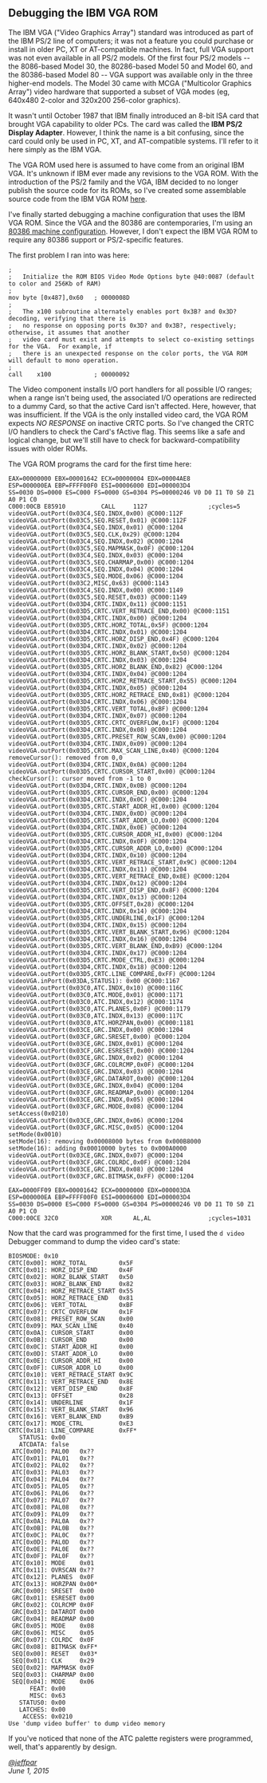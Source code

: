 Debugging the IBM VGA ROM
---

The IBM VGA ("Video Graphics Array") standard was introduced as part of the IBM PS/2 line of computers;
it was not a feature you could purchase or install in older PC, XT or AT-compatible machines.  In fact, full VGA
support was not even available in all PS/2 models.  Of the first four PS/2 models -- the 8086-based Model 30, the
80286-based Model 50 and Model 60, and the 80386-based Model 80 -- VGA support was available only in the three
higher-end models.  The Model 30 came with MCGA ("Multicolor Graphics Array") video hardware that supported a subset
of VGA modes (eg, 640x480 2-color and 320x200 256-color graphics).

It wasn't until October 1987 that IBM finally introduced an 8-bit ISA card that brought VGA capability to older PCs.
The card was called the **IBM PS/2 Display Adapter**.  However, I think the name is a bit confusing, since the card
could only be used in PC, XT, and AT-compatible systems.  I'll refer to it here simply as the IBM VGA.  

The VGA ROM used here is assumed to have come from an original IBM VGA.  It's unknown if IBM ever made any
revisions to the VGA ROM.  With the introduction of the PS/2 family and the VGA, IBM decided to no longer publish
the source code for its ROMs, so I've created some assemblable source code from the IBM VGA ROM
[here](/devices/pc/video/ibm/vga/ibm-vga.nasm).

I've finally started debugging a machine configuration that uses the IBM VGA ROM.  Since the VGA and the 80386 are
contemporaries, I'm using an [80386 machine configuration](/devices/pc/machine/compaq/deskpro386/vga/2048kb/machine.xml).
However, I don't expect the IBM VGA ROM to require any 80386 support or PS/2-specific features.  

The first problem I ran into was here:

	;
	;   Initialize the ROM BIOS Video Mode Options byte @40:0087 (default to color and 256Kb of RAM)
	;
	mov	byte [0x487],0x60	; 0000008D
	;
	;   The x100 subroutine alternately enables port 0x3B? and 0x3D? decoding, verifying that there is
	;   no response on opposing ports 0x3D? and 0x3B?, respectively; otherwise, it assumes that another
	;   video card must exist and attempts to select co-existing settings for the VGA.  For example, if
	;   there is an unexpected response on the color ports, the VGA ROM will default to mono operation.
	;
	call	x100			; 00000092

The Video component installs I/O port handlers for all possible I/O ranges; when a range isn't being used, the
associated I/O operations are redirected to a dummy Card, so that the active Card isn't affected.  Here,
however, that was insufficient.  If the VGA is the only installed video card, the VGA ROM expects *NO RESPONSE*
on inactive CRTC ports.  So I've changed the CRTC I/O handlers to check the Card's fActive flag.  This seems
like a safe and logical change, but we'll still have to check for backward-compatibility issues with older ROMs.

The VGA ROM programs the card for the first time here:

	EAX=00000000 EBX=00001642 ECX=00000004 EDX=00004AE8 
	ESP=000000EA EBP=FFFF00F0 ESI=00006000 EDI=000003D4 
	SS=0030 DS=0000 ES=C000 FS=0000 GS=0304 PS=00000246 V0 D0 I1 T0 S0 Z1 A0 P1 C0 
	C000:00CB E85910          CALL     1127                 ;cycles=5
	videoVGA.outPort(0x03C4,SEQ.INDX,0x00) @C000:112F
	videoVGA.outPort(0x03C5,SEQ.RESET,0x01) @C000:112F
	videoVGA.outPort(0x03C4,SEQ.INDX,0x01) @C000:1204
	videoVGA.outPort(0x03C5,SEQ.CLK,0x29) @C000:1204
	videoVGA.outPort(0x03C4,SEQ.INDX,0x02) @C000:1204
	videoVGA.outPort(0x03C5,SEQ.MAPMASK,0x0F) @C000:1204
	videoVGA.outPort(0x03C4,SEQ.INDX,0x03) @C000:1204
	videoVGA.outPort(0x03C5,SEQ.CHARMAP,0x00) @C000:1204
	videoVGA.outPort(0x03C4,SEQ.INDX,0x04) @C000:1204
	videoVGA.outPort(0x03C5,SEQ.MODE,0x06) @C000:1204
	videoVGA.outPort(0x03C2,MISC,0x63) @C000:1143
	videoVGA.outPort(0x03C4,SEQ.INDX,0x00) @C000:1149
	videoVGA.outPort(0x03C5,SEQ.RESET,0x03) @C000:1149
	videoVGA.outPort(0x03D4,CRTC.INDX,0x11) @C000:1151
	videoVGA.outPort(0x03D5,CRTC.VERT_RETRACE_END,0x00) @C000:1151
	videoVGA.outPort(0x03D4,CRTC.INDX,0x00) @C000:1204
	videoVGA.outPort(0x03D5,CRTC.HORZ_TOTAL,0x5F) @C000:1204
	videoVGA.outPort(0x03D4,CRTC.INDX,0x01) @C000:1204
	videoVGA.outPort(0x03D5,CRTC.HORZ_DISP_END,0x4F) @C000:1204
	videoVGA.outPort(0x03D4,CRTC.INDX,0x02) @C000:1204
	videoVGA.outPort(0x03D5,CRTC.HORZ_BLANK_START,0x50) @C000:1204
	videoVGA.outPort(0x03D4,CRTC.INDX,0x03) @C000:1204
	videoVGA.outPort(0x03D5,CRTC.HORZ_BLANK_END,0x82) @C000:1204
	videoVGA.outPort(0x03D4,CRTC.INDX,0x04) @C000:1204
	videoVGA.outPort(0x03D5,CRTC.HORZ_RETRACE_START,0x55) @C000:1204
	videoVGA.outPort(0x03D4,CRTC.INDX,0x05) @C000:1204
	videoVGA.outPort(0x03D5,CRTC.HORZ_RETRACE_END,0x81) @C000:1204
	videoVGA.outPort(0x03D4,CRTC.INDX,0x06) @C000:1204
	videoVGA.outPort(0x03D5,CRTC.VERT_TOTAL,0xBF) @C000:1204
	videoVGA.outPort(0x03D4,CRTC.INDX,0x07) @C000:1204
	videoVGA.outPort(0x03D5,CRTC.CRTC_OVERFLOW,0x1F) @C000:1204
	videoVGA.outPort(0x03D4,CRTC.INDX,0x08) @C000:1204
	videoVGA.outPort(0x03D5,CRTC.PRESET_ROW_SCAN,0x00) @C000:1204
	videoVGA.outPort(0x03D4,CRTC.INDX,0x09) @C000:1204
	videoVGA.outPort(0x03D5,CRTC.MAX_SCAN_LINE,0x40) @C000:1204
	removeCursor(): removed from 0,0
	videoVGA.outPort(0x03D4,CRTC.INDX,0x0A) @C000:1204
	videoVGA.outPort(0x03D5,CRTC.CURSOR_START,0x00) @C000:1204
	checkCursor(): cursor moved from -1 to 0
	videoVGA.outPort(0x03D4,CRTC.INDX,0x0B) @C000:1204
	videoVGA.outPort(0x03D5,CRTC.CURSOR_END,0x00) @C000:1204
	videoVGA.outPort(0x03D4,CRTC.INDX,0x0C) @C000:1204
	videoVGA.outPort(0x03D5,CRTC.START_ADDR_HI,0x00) @C000:1204
	videoVGA.outPort(0x03D4,CRTC.INDX,0x0D) @C000:1204
	videoVGA.outPort(0x03D5,CRTC.START_ADDR_LO,0x00) @C000:1204
	videoVGA.outPort(0x03D4,CRTC.INDX,0x0E) @C000:1204
	videoVGA.outPort(0x03D5,CRTC.CURSOR_ADDR_HI,0x00) @C000:1204
	videoVGA.outPort(0x03D4,CRTC.INDX,0x0F) @C000:1204
	videoVGA.outPort(0x03D5,CRTC.CURSOR_ADDR_LO,0x00) @C000:1204
	videoVGA.outPort(0x03D4,CRTC.INDX,0x10) @C000:1204
	videoVGA.outPort(0x03D5,CRTC.VERT_RETRACE_START,0x9C) @C000:1204
	videoVGA.outPort(0x03D4,CRTC.INDX,0x11) @C000:1204
	videoVGA.outPort(0x03D5,CRTC.VERT_RETRACE_END,0x8E) @C000:1204
	videoVGA.outPort(0x03D4,CRTC.INDX,0x12) @C000:1204
	videoVGA.outPort(0x03D5,CRTC.VERT_DISP_END,0x8F) @C000:1204
	videoVGA.outPort(0x03D4,CRTC.INDX,0x13) @C000:1204
	videoVGA.outPort(0x03D5,CRTC.OFFSET,0x28) @C000:1204
	videoVGA.outPort(0x03D4,CRTC.INDX,0x14) @C000:1204
	videoVGA.outPort(0x03D5,CRTC.UNDERLINE,0x1F) @C000:1204
	videoVGA.outPort(0x03D4,CRTC.INDX,0x15) @C000:1204
	videoVGA.outPort(0x03D5,CRTC.VERT_BLANK_START,0x96) @C000:1204
	videoVGA.outPort(0x03D4,CRTC.INDX,0x16) @C000:1204
	videoVGA.outPort(0x03D5,CRTC.VERT_BLANK_END,0xB9) @C000:1204
	videoVGA.outPort(0x03D4,CRTC.INDX,0x17) @C000:1204
	videoVGA.outPort(0x03D5,CRTC.MODE_CTRL,0xE3) @C000:1204
	videoVGA.outPort(0x03D4,CRTC.INDX,0x18) @C000:1204
	videoVGA.outPort(0x03D5,CRTC.LINE_COMPARE,0xFF) @C000:1204
	videoVGA.inPort(0x03DA,STATUS1): 0x00 @C000:1167
	videoVGA.outPort(0x03C0,ATC.INDX,0x10) @C000:116C
	videoVGA.outPort(0x03C0,ATC.MODE,0x01) @C000:1171
	videoVGA.outPort(0x03C0,ATC.INDX,0x12) @C000:1174
	videoVGA.outPort(0x03C0,ATC.PLANES,0x0F) @C000:1179
	videoVGA.outPort(0x03C0,ATC.INDX,0x13) @C000:117C
	videoVGA.outPort(0x03C0,ATC.HORZPAN,0x00) @C000:1181
	videoVGA.outPort(0x03CE,GRC.INDX,0x00) @C000:1204
	videoVGA.outPort(0x03CF,GRC.SRESET,0x00) @C000:1204
	videoVGA.outPort(0x03CE,GRC.INDX,0x01) @C000:1204
	videoVGA.outPort(0x03CF,GRC.ESRESET,0x00) @C000:1204
	videoVGA.outPort(0x03CE,GRC.INDX,0x02) @C000:1204
	videoVGA.outPort(0x03CF,GRC.COLRCMP,0x0F) @C000:1204
	videoVGA.outPort(0x03CE,GRC.INDX,0x03) @C000:1204
	videoVGA.outPort(0x03CF,GRC.DATAROT,0x00) @C000:1204
	videoVGA.outPort(0x03CE,GRC.INDX,0x04) @C000:1204
	videoVGA.outPort(0x03CF,GRC.READMAP,0x00) @C000:1204
	videoVGA.outPort(0x03CE,GRC.INDX,0x05) @C000:1204
	videoVGA.outPort(0x03CF,GRC.MODE,0x08) @C000:1204
	setAccess(0x0210)
	videoVGA.outPort(0x03CE,GRC.INDX,0x06) @C000:1204
	videoVGA.outPort(0x03CF,GRC.MISC,0x05) @C000:1204
	setMode(0x0010)
	setMode(16): removing 0x00008000 bytes from 0x000B8000
	setMode(16): adding 0x00010000 bytes to 0x000A0000
	videoVGA.outPort(0x03CE,GRC.INDX,0x07) @C000:1204
	videoVGA.outPort(0x03CF,GRC.COLRDC,0x0F) @C000:1204
	videoVGA.outPort(0x03CE,GRC.INDX,0x08) @C000:1204
	videoVGA.outPort(0x03CF,GRC.BITMASK,0xFF) @C000:1204
	
	EAX=0000FF09 EBX=00001642 ECX=00000000 EDX=000003DA 
	ESP=000000EA EBP=FFFF00F0 ESI=00006000 EDI=000003D4 
	SS=0030 DS=0000 ES=C000 FS=0000 GS=0304 PS=00000246 V0 D0 I1 T0 S0 Z1 A0 P1 C0 
	C000:00CE 32C0            XOR      AL,AL                ;cycles=1031

Now that the card was programmed for the first time, I used the `d video` Debugger command to dump the video
card's state:

	BIOSMODE: 0x10
	CRTC[0x00]: HORZ_TOTAL         0x5F
	CRTC[0x01]: HORZ_DISP_END      0x4F
	CRTC[0x02]: HORZ_BLANK_START   0x50
	CRTC[0x03]: HORZ_BLANK_END     0x82
	CRTC[0x04]: HORZ_RETRACE_START 0x55
	CRTC[0x05]: HORZ_RETRACE_END   0x81
	CRTC[0x06]: VERT_TOTAL         0xBF
	CRTC[0x07]: CRTC_OVERFLOW      0x1F
	CRTC[0x08]: PRESET_ROW_SCAN    0x00
	CRTC[0x09]: MAX_SCAN_LINE      0x40
	CRTC[0x0A]: CURSOR_START       0x00
	CRTC[0x0B]: CURSOR_END         0x00
	CRTC[0x0C]: START_ADDR_HI      0x00
	CRTC[0x0D]: START_ADDR_LO      0x00
	CRTC[0x0E]: CURSOR_ADDR_HI     0x00
	CRTC[0x0F]: CURSOR_ADDR_LO     0x00
	CRTC[0x10]: VERT_RETRACE_START 0x9C
	CRTC[0x11]: VERT_RETRACE_END   0x8E
	CRTC[0x12]: VERT_DISP_END      0x8F
	CRTC[0x13]: OFFSET             0x28
	CRTC[0x14]: UNDERLINE          0x1F
	CRTC[0x15]: VERT_BLANK_START   0x96
	CRTC[0x16]: VERT_BLANK_END     0xB9
	CRTC[0x17]: MODE_CTRL          0xE3
	CRTC[0x18]: LINE_COMPARE       0xFF*
	   STATUS1: 0x00
	   ATCDATA: false
	 ATC[0x00]: PAL00   0x??
	 ATC[0x01]: PAL01   0x??
	 ATC[0x02]: PAL02   0x??
	 ATC[0x03]: PAL03   0x??
	 ATC[0x04]: PAL04   0x??
	 ATC[0x05]: PAL05   0x??
	 ATC[0x06]: PAL06   0x??
	 ATC[0x07]: PAL07   0x??
	 ATC[0x08]: PAL08   0x??
	 ATC[0x09]: PAL09   0x??
	 ATC[0x0A]: PAL0A   0x??
	 ATC[0x0B]: PAL0B   0x??
	 ATC[0x0C]: PAL0C   0x??
	 ATC[0x0D]: PAL0D   0x??
	 ATC[0x0E]: PAL0E   0x??
	 ATC[0x0F]: PAL0F   0x??
	 ATC[0x10]: MODE    0x01
	 ATC[0x11]: OVRSCAN 0x??
	 ATC[0x12]: PLANES  0x0F
	 ATC[0x13]: HORZPAN 0x00*
	 GRC[0x00]: SRESET  0x00
	 GRC[0x01]: ESRESET 0x00
	 GRC[0x02]: COLRCMP 0x0F
	 GRC[0x03]: DATAROT 0x00
	 GRC[0x04]: READMAP 0x00
	 GRC[0x05]: MODE    0x08
	 GRC[0x06]: MISC    0x05
	 GRC[0x07]: COLRDC  0x0F
	 GRC[0x08]: BITMASK 0xFF*
	 SEQ[0x00]: RESET   0x03*
	 SEQ[0x01]: CLK     0x29
	 SEQ[0x02]: MAPMASK 0x0F
	 SEQ[0x03]: CHARMAP 0x00
	 SEQ[0x04]: MODE    0x06
		  FEAT: 0x00
		  MISC: 0x63
	   STATUS0: 0x00
	   LATCHES: 0x00
		ACCESS: 0x0210
	Use 'dump video buffer' to dump video memory

If you've noticed that none of the ATC palette registers were programmed, well, that's apparently by design.
  
*[@jeffpar](http://twitter.com/jeffpar)*  
*June 1, 2015*
